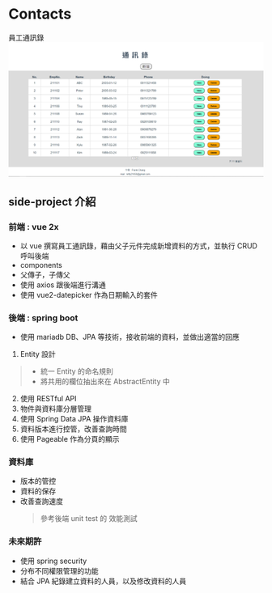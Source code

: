 # Contacts
員工通訊錄
![](https://github.com/Frank0321/Contacts/blob/master/contacts-frontend/src/assets/images/home_version_220109.png)

## side-project 介紹
### 前端 : vue 2x
- 以 vue 撰寫員工通訊錄，藉由父子元件完成新增資料的方式，並執行 CRUD 呼叫後端
- components
- 父傳子，子傳父
- 使用 axios 跟後端進行溝通
- 使用 vue2-datepicker 作為日期輸入的套件
  
### 後端 : spring boot
- 使用 mariadb DB、JPA 等技術，接收前端的資料，並做出適當的回應
1. Entity 設計
> - 統一 Entity 的命名規則
> - 將共用的欄位抽出來在 AbstractEntity 中
2. 使用 RESTful API
3. 物件與資料庫分層管理
4. 使用 Spring Data JPA 操作資料庫
5. 資料版本進行控管，改善查詢時間
6. 使用 Pageable 作為分頁的顯示


### 資料庫
- 版本的管控
- 資料的保存
- 改善查詢速度
  > 參考後端 unit test 的 效能測試

  
### 未來期許
- 使用 spring security
- 分布不同權限管理的功能
- 結合 JPA 紀錄建立資料的人員，以及修改資料的人員
